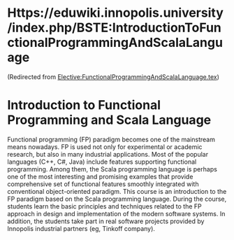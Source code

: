 






Https://eduwiki.innopolis.university/index.php/BSTE:IntroductionToFunctionalProgrammingAndScalaLanguage
=======================================================================================================



(Redirected from [Elective:FunctionalProgrammingAndScalaLanguage.tex](/index.php?title=Elective:FunctionalProgrammingAndScalaLanguage.tex&redirect=no "Elective:FunctionalProgrammingAndScalaLanguage.tex"))


Introduction to Functional Programming and Scala Language
=========================================================


Functional programming (FP) paradigm becomes one of the mainstream means nowadays. FP is used not only for experimental or academic research, but also in many industrial applications. Most of the popular languages (C++, C#, Java) include features supporting functional programming. Among them, the Scala programming language is perhaps one of the most interesting and promising examples that provide comprehensive set of functional features smoothly integrated with conventional object-oriented paradigm. This course is an introduction to the FP paradigm based on the Scala programming language. During the course, students learn the basic principles and techniques related to the FP approach in design and implementation of the modern software systems. In addition, the students take part in real software projects provided by Innopolis industrial partners (eg, Tinkoff company).











